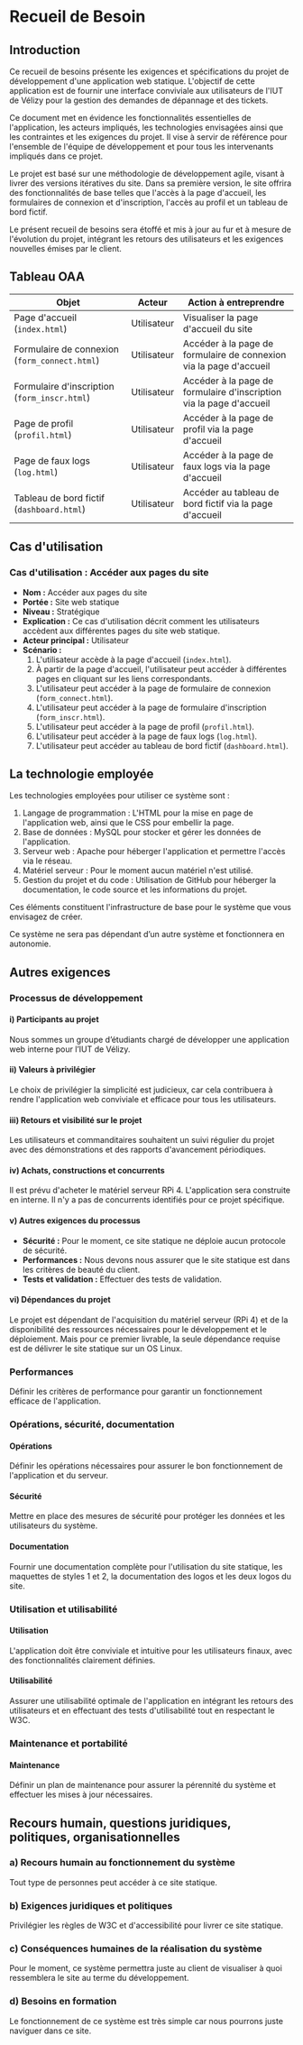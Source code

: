 # Recueil de Besoin

## Introduction

Ce recueil de besoins présente les exigences et spécifications du projet de développement d'une application web statique. L'objectif de cette application est de fournir une interface conviviale aux utilisateurs de l'IUT de Vélizy pour la gestion des demandes de dépannage et des tickets.

Ce document met en évidence les fonctionnalités essentielles de l'application, les acteurs impliqués, les technologies envisagées ainsi que les contraintes et les exigences du projet. Il vise à servir de référence pour l'ensemble de l'équipe de développement et pour tous les intervenants impliqués dans ce projet.

Le projet est basé sur une méthodologie de développement agile, visant à livrer des versions itératives du site. Dans sa première version, le site offrira des fonctionnalités de base telles que l'accès à la page d'accueil, les formulaires de connexion et d'inscription, l'accès au profil et un tableau de bord fictif.

Le présent recueil de besoins sera étoffé et mis à jour au fur et à mesure de l'évolution du projet, intégrant les retours des utilisateurs et les exigences nouvelles émises par le client.

## Tableau OAA
| Objet                                        | Acteur     | Action à entreprendre                       |
|----------------------------------------------|------------|--------------------------------------------|
| Page d'accueil (`index.html`)                | Utilisateur| Visualiser la page d'accueil du site       |
| Formulaire de connexion (`form_connect.html`)| Utilisateur| Accéder à la page de formulaire de connexion via la page d'accueil |
| Formulaire d'inscription (`form_inscr.html`) | Utilisateur| Accéder à la page de formulaire d'inscription via la page d'accueil |
| Page de profil (`profil.html`)               | Utilisateur| Accéder à la page de profil via la page d'accueil |
| Page de faux logs (`log.html`)               | Utilisateur| Accéder à la page de faux logs via la page d'accueil |
| Tableau de bord fictif (`dashboard.html`)    | Utilisateur| Accéder au tableau de bord fictif via la page d'accueil |

## Cas d'utilisation

### Cas d'utilisation : Accéder aux pages du site
- **Nom :** Accéder aux pages du site
- **Portée :** Site web statique
- **Niveau :** Stratégique
- **Explication :** Ce cas d'utilisation décrit comment les utilisateurs accèdent aux différentes pages du site web statique.
- **Acteur principal :** Utilisateur
- **Scénario :**
    1. L'utilisateur accède à la page d'accueil (`index.html`).
    2. À partir de la page d'accueil, l'utilisateur peut accéder à différentes pages en cliquant sur les liens correspondants.
    3. L'utilisateur peut accéder à la page de formulaire de connexion (`form_connect.html`).
    4. L'utilisateur peut accéder à la page de formulaire d'inscription (`form_inscr.html`).
    5. L'utilisateur peut accéder à la page de profil (`profil.html`).
    6. L'utilisateur peut accéder à la page de faux logs (`log.html`).
    7. L'utilisateur peut accéder au tableau de bord fictif (`dashboard.html`).

## La technologie employée
Les technologies employées pour utiliser ce système sont :

1. Langage de programmation : L'HTML pour la mise en page de l'application web, ainsi que le CSS pour embellir la page.
2. Base de données : MySQL pour stocker et gérer les données de l'application.
3. Serveur web : Apache pour héberger l'application et permettre l'accès via le réseau.
4. Matériel serveur : Pour le moment aucun matériel n'est utilisé.
5. Gestion du projet et du code : Utilisation de GitHub pour héberger la documentation, le code source et les informations du projet.

Ces éléments constituent l'infrastructure de base pour le système que vous envisagez de créer.

Ce système ne sera pas dépendant d’un autre système et fonctionnera en autonomie.

## Autres exigences

### Processus de développement

#### i) Participants au projet
Nous sommes un groupe d’étudiants chargé de développer une application web interne pour l’IUT de Vélizy.

#### ii) Valeurs à privilégier
Le choix de privilégier la simplicité est judicieux, car cela contribuera à rendre l'application web conviviale et efficace pour tous les utilisateurs.

#### iii) Retours et visibilité sur le projet
Les utilisateurs et commanditaires souhaitent un suivi régulier du projet avec des démonstrations et des rapports d'avancement périodiques.

#### iv) Achats, constructions et concurrents
Il est prévu d'acheter le matériel serveur RPi 4. L'application sera construite en interne. Il n'y a pas de concurrents identifiés pour ce projet spécifique.

#### v) Autres exigences du processus
- **Sécurité :** Pour le moment, ce site statique ne déploie aucun protocole de sécurité.
- **Performances :** Nous devons nous assurer que le site statique est dans les critères de beauté du client.
- **Tests et validation :** Effectuer des tests de validation.

#### vi) Dépendances du projet
Le projet est dépendant de l'acquisition du matériel serveur (RPi 4) et de la disponibilité des ressources nécessaires pour le développement et le déploiement. Mais pour ce premier livrable, la seule dépendance requise est de délivrer le site statique sur un OS Linux.

### Performances
Définir les critères de performance pour garantir un fonctionnement efficace de l'application.

### Opérations, sécurité, documentation

#### Opérations
Définir les opérations nécessaires pour assurer le bon fonctionnement de l'application et du serveur.

#### Sécurité
Mettre en place des mesures de sécurité pour protéger les données et les utilisateurs du système.

#### Documentation
Fournir une documentation complète pour l'utilisation du site statique, les maquettes de styles 1 et 2, la documentation des logos et les deux logos du site.

### Utilisation et utilisabilité

#### Utilisation
L'application doit être conviviale et intuitive pour les utilisateurs finaux, avec des fonctionnalités clairement définies.

#### Utilisabilité
Assurer une utilisabilité optimale de l'application en intégrant les retours des utilisateurs et en effectuant des tests d'utilisabilité tout en respectant le W3C.

### Maintenance et portabilité

#### Maintenance
Définir un plan de maintenance pour assurer la pérennité du système et effectuer les mises à jour nécessaires.

## Recours humain, questions juridiques, politiques, organisationnelles

### a) Recours humain au fonctionnement du système
Tout type de personnes peut accéder à ce site statique.

### b) Exigences juridiques et politiques
Privilégier les règles de W3C et d'accessibilité pour livrer ce site statique.

### c) Conséquences humaines de la réalisation du système
Pour le moment, ce système permettra juste au client de visualiser à quoi ressemblera le site au terme du développement.

### d) Besoins en formation
Le fonctionnement de ce système est très simple car nous pourrons juste naviguer dans ce site.
